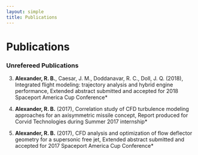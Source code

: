```yaml
---
layout: simple
title: Publications
---
```


<style>
.hero-body .column {
	margin-bottom: 180px;
}

.hero-body .tagline {
	font-size: 18px;
	margin-top: 5px;
}
</style>

# Publications

### Unrefereed Publications

3. __Alexander, R. B.__, Caesar, J. M., Doddanavar, R. C., Doll, J. Q. (2018), Integrated flight modeling: trajectory analysis and hybrid engine performance, Extended abstract submitted and accepted for 2018 Spaceport America Cup Conference*

2. __Alexander, R. B.__ (2017), Correlation study of CFD turbulence modeling approaches for an axisymmetric missile concept, Report produced for Corvid Technologies during Summer 2017 internship*

1. __Alexander, R. B.__ (2017), CFD analysis and optimization of flow deflector geometry for a supersonic free jet, Extended abstract submitted and accepted for 2017 Spaceport America Cup Conference*
